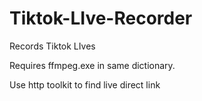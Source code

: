 # Tiktok-LIve-Recorder
Records Tiktok LIves


Requires ffmpeg.exe in same dictionary.

Use http toolkit to find live direct link
